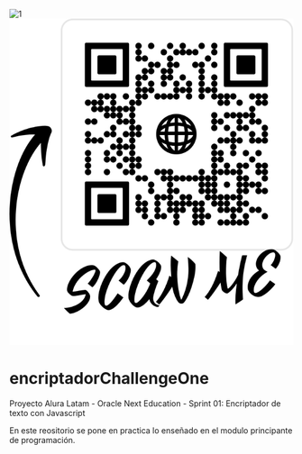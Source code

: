 ![1](https://app.aluracursos.com/assets/images/logos/logo-aluraespanhol.svg)
![2](/image/qrpage.svg)
# encriptadorChallengeOne
Proyecto Alura Latam - Oracle Next Education - Sprint 01: Encriptador de texto con Javascript

En este reositorio se pone en practica lo enseñado en el modulo principante de programación.
